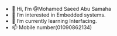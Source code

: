 - 👋 Hi, I’m @Mohamed Saeed Abu Samaha
- 👀 I’m interested in Embedded systems.
- 🌱 I’m currently learning Interfacing.
- 📫 Mobile number(01090862134)

<!---
MohamedSaeed130/MohamedSaeed130 is a ✨ special ✨ repository because its `README.md` (this file) appears on your GitHub profile.
You can click the Preview link to take a look at your changes.
--->
